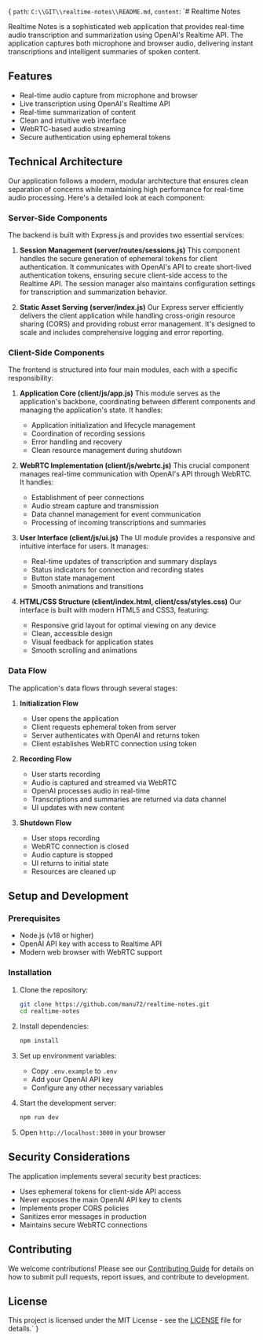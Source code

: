 {
  `path`: `C:\\GIT\\realtime-notes\\README.md`,
  `content`: `# Realtime Notes

Realtime Notes is a sophisticated web application that provides real-time audio transcription and summarization using OpenAI's Realtime API. The application captures both microphone and browser audio, delivering instant transcriptions and intelligent summaries of spoken content.

## Features

- Real-time audio capture from microphone and browser
- Live transcription using OpenAI's Realtime API
- Real-time summarization of content
- Clean and intuitive web interface
- WebRTC-based audio streaming
- Secure authentication using ephemeral tokens

## Technical Architecture

Our application follows a modern, modular architecture that ensures clean separation of concerns while maintaining high performance for real-time audio processing. Here's a detailed look at each component:

### Server-Side Components

The backend is built with Express.js and provides two essential services:

1. **Session Management (server/routes/sessions.js)**
   This component handles the secure generation of ephemeral tokens for client authentication. It communicates with OpenAI's API to create short-lived authentication tokens, ensuring secure client-side access to the Realtime API. The session manager also maintains configuration settings for transcription and summarization behavior.

2. **Static Asset Serving (server/index.js)**
   Our Express server efficiently delivers the client application while handling cross-origin resource sharing (CORS) and providing robust error management. It's designed to scale and includes comprehensive logging and error reporting.

### Client-Side Components

The frontend is structured into four main modules, each with a specific responsibility:

1. **Application Core (client/js/app.js)**
   This module serves as the application's backbone, coordinating between different components and managing the application's state. It handles:
   - Application initialization and lifecycle management
   - Coordination of recording sessions
   - Error handling and recovery
   - Clean resource management during shutdown

2. **WebRTC Implementation (client/js/webrtc.js)**
   This crucial component manages real-time communication with OpenAI's API through WebRTC. It handles:
   - Establishment of peer connections
   - Audio stream capture and transmission
   - Data channel management for event communication
   - Processing of incoming transcriptions and summaries

3. **User Interface (client/js/ui.js)**
   The UI module provides a responsive and intuitive interface for users. It manages:
   - Real-time updates of transcription and summary displays
   - Status indicators for connection and recording states
   - Button state management
   - Smooth animations and transitions

4. **HTML/CSS Structure (client/index.html, client/css/styles.css)**
   Our interface is built with modern HTML5 and CSS3, featuring:
   - Responsive grid layout for optimal viewing on any device
   - Clean, accessible design
   - Visual feedback for application states
   - Smooth scrolling and animations

### Data Flow

The application's data flows through several stages:

1. **Initialization Flow**
   - User opens the application
   - Client requests ephemeral token from server
   - Server authenticates with OpenAI and returns token
   - Client establishes WebRTC connection using token

2. **Recording Flow**
   - User starts recording
   - Audio is captured and streamed via WebRTC
   - OpenAI processes audio in real-time
   - Transcriptions and summaries are returned via data channel
   - UI updates with new content

3. **Shutdown Flow**
   - User stops recording
   - WebRTC connection is closed
   - Audio capture is stopped
   - UI returns to initial state
   - Resources are cleaned up

## Setup and Development

### Prerequisites

- Node.js (v18 or higher)
- OpenAI API key with access to Realtime API
- Modern web browser with WebRTC support

### Installation

1. Clone the repository:
   ```bash
   git clone https://github.com/manu72/realtime-notes.git
   cd realtime-notes
   ```

2. Install dependencies:
   ```bash
   npm install
   ```

3. Set up environment variables:
   - Copy `.env.example` to `.env`
   - Add your OpenAI API key
   - Configure any other necessary variables

4. Start the development server:
   ```bash
   npm run dev
   ```

5. Open `http://localhost:3000` in your browser

## Security Considerations

The application implements several security best practices:

- Uses ephemeral tokens for client-side API access
- Never exposes the main OpenAI API key to clients
- Implements proper CORS policies
- Sanitizes error messages in production
- Maintains secure WebRTC connections

## Contributing

We welcome contributions! Please see our [Contributing Guide](CONTRIBUTING.md) for details on how to submit pull requests, report issues, and contribute to development.

## License

This project is licensed under the MIT License - see the [LICENSE](LICENSE) file for details.`
}